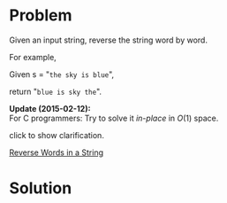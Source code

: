 
# Problem

Given an input string, reverse the string word by word.

For example,

Given s = "`the sky is blue`",

return "`blue is sky the`".

**Update (2015-02-12):**  
For C programmers: Try to solve it _in-place_ in _O_(1) space.

click to show clarification.



[Reverse Words in a String](https://leetcode.com/problems/reverse-words-in-a-string)

# Solution



